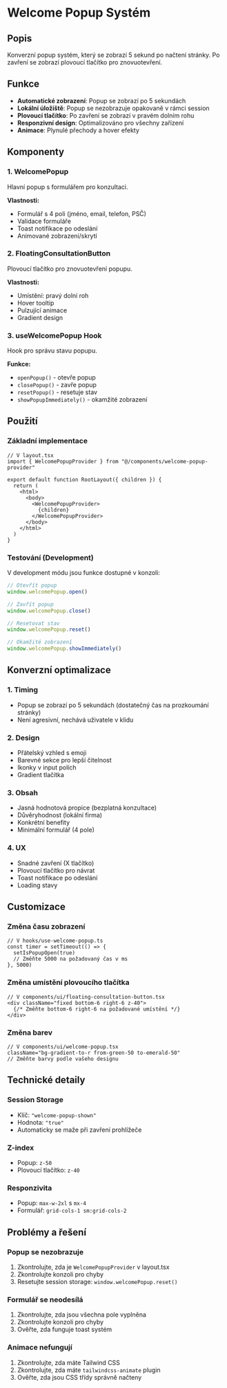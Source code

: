 # Welcome Popup Systém

## Popis
Konverzní popup systém, který se zobrazí 5 sekund po načtení stránky. Po zavření se zobrazí plovoucí tlačítko pro znovuotevření.

## Funkce
- **Automatické zobrazení**: Popup se zobrazí po 5 sekundách
- **Lokální úložiště**: Popup se nezobrazuje opakovaně v rámci session
- **Plovoucí tlačítko**: Po zavření se zobrazí v pravém dolním rohu
- **Responzivní design**: Optimalizováno pro všechny zařízení
- **Animace**: Plynulé přechody a hover efekty

## Komponenty

### 1. WelcomePopup
Hlavní popup s formulářem pro konzultaci.

**Vlastnosti:**
- Formulář s 4 poli (jméno, email, telefon, PSČ)
- Validace formuláře
- Toast notifikace po odeslání
- Animované zobrazení/skrytí

### 2. FloatingConsultationButton
Plovoucí tlačítko pro znovuotevření popupu.

**Vlastnosti:**
- Umístění: pravý dolní roh
- Hover tooltip
- Pulzující animace
- Gradient design

### 3. useWelcomePopup Hook
Hook pro správu stavu popupu.

**Funkce:**
- `openPopup()` - otevře popup
- `closePopup()` - zavře popup
- `resetPopup()` - resetuje stav
- `showPopupImmediately()` - okamžité zobrazení

## Použití

### Základní implementace
```tsx
// V layout.tsx
import { WelcomePopupProvider } from "@/components/welcome-popup-provider"

export default function RootLayout({ children }) {
  return (
    <html>
      <body>
        <WelcomePopupProvider>
          {children}
        </WelcomePopupProvider>
      </body>
    </html>
  )
}
```

### Testování (Development)
V development módu jsou funkce dostupné v konzoli:

```javascript
// Otevřít popup
window.welcomePopup.open()

// Zavřít popup
window.welcomePopup.close()

// Resetovat stav
window.welcomePopup.reset()

// Okamžité zobrazení
window.welcomePopup.showImmediately()
```

## Konverzní optimalizace

### 1. Timing
- Popup se zobrazí po 5 sekundách (dostatečný čas na prozkoumání stránky)
- Není agresivní, nechává uživatele v klidu

### 2. Design
- Přátelský vzhled s emoji
- Barevné sekce pro lepší čitelnost
- Ikonky v input polích
- Gradient tlačítka

### 3. Obsah
- Jasná hodnotová propice (bezplatná konzultace)
- Důvěryhodnost (lokální firma)
- Konkrétní benefity
- Minimální formulář (4 pole)

### 4. UX
- Snadné zavření (X tlačítko)
- Plovoucí tlačítko pro návrat
- Toast notifikace po odeslání
- Loading stavy

## Customizace

### Změna času zobrazení
```tsx
// V hooks/use-welcome-popup.ts
const timer = setTimeout(() => {
  setIsPopupOpen(true)
  // Změňte 5000 na požadovaný čas v ms
}, 5000)
```

### Změna umístění plovoucího tlačítka
```tsx
// V components/ui/floating-consultation-button.tsx
<div className="fixed bottom-6 right-6 z-40">
  {/* Změňte bottom-6 right-6 na požadované umístění */}
</div>
```

### Změna barev
```tsx
// V components/ui/welcome-popup.tsx
className="bg-gradient-to-r from-green-50 to-emerald-50"
// Změňte barvy podle vašeho designu
```

## Technické detaily

### Session Storage
- Klíč: `"welcome-popup-shown"`
- Hodnota: `"true"`
- Automaticky se maže při zavření prohlížeče

### Z-index
- Popup: `z-50`
- Plovoucí tlačítko: `z-40`

### Responzivita
- Popup: `max-w-2xl` s `mx-4`
- Formulář: `grid-cols-1 sm:grid-cols-2`

## Problémy a řešení

### Popup se nezobrazuje
1. Zkontrolujte, zda je `WelcomePopupProvider` v layout.tsx
2. Zkontrolujte konzoli pro chyby
3. Resetujte session storage: `window.welcomePopup.reset()`

### Formulář se neodesílá
1. Zkontrolujte, zda jsou všechna pole vyplněna
2. Zkontrolujte konzoli pro chyby
3. Ověřte, zda funguje toast systém

### Animace nefungují
1. Zkontrolujte, zda máte Tailwind CSS
2. Zkontrolujte, zda máte `tailwindcss-animate` plugin
3. Ověřte, zda jsou CSS třídy správně načteny
